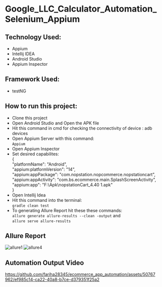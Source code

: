 # Google_LLC_Calculator_Automation_Selenium_Appium

## Technology Used:
- Appium
- Intellij IDEA
- Android Studio
- Appium Inspector

## Framework Used:
- testNG

## How to run this project:
- Clone this project
- Open Android Studio and Open the APK file
- Hit this command in cmd for checking the connectivity of device : adb devices
- Open Appium Server with this command:  
  ```Appium```  
- Open Appium Inspector
- Set desired capabilites:  
  {  
    "platformName": "Android",  
    "appium:platformVersion": "14",  
    "appium:appPackage": "com.nopstation.nopcommerce.nopstationcart",
    "appium:appActivity": "com.bs.ecommerce.main.SplashScreenActivity",
    "appium:app": "F:\\Apk\\nopstationCart_4.40 1.apk"  
  }  
- Open Intellij Idea
- Hit this command into the terminal:  
  ```gradle clean test```  
- To generating Allure Report hit these these commands:  
  ```allure generate allure-results --clean -output``` and     
  ```allure serve allure-results```

## Allure Report
![allure1](https://github.com/fariha28345/ecommerce_app_automation/assets/50767962/7ea1dab7-4793-45ad-b720-1d7bc5d56a6c)
![allure4](https://github.com/fariha28345/ecommerce_app_automation/assets/50767962/dc62a7a4-f175-4869-8197-07242d14268e)


## Automation Output Video
https://github.com/fariha28345/ecommerce_app_automation/assets/50767962/ef985c14-ca22-40a8-b7ce-d379351f25a2



